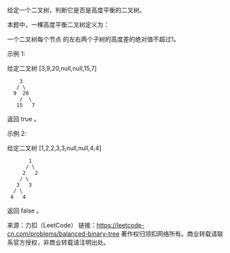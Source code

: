 给定一个二叉树，判断它是否是高度平衡的二叉树。

本题中，一棵高度平衡二叉树定义为：


一个二叉树每个节点 的左右两个子树的高度差的绝对值不超过1。


示例 1:

给定二叉树 [3,9,20,null,null,15,7]

    	3
       / \
      9  20
        /  \
       15   7


返回 true 。

示例 2:

给定二叉树 [1,2,2,3,3,null,null,4,4]

      	   1
     	  / \
    	 2   2
    	/ \
       3   3
      / \
     4   4



返回 false 。

来源：力扣（LeetCode）
链接：https://leetcode-cn.com/problems/balanced-binary-tree
著作权归领扣网络所有。商业转载请联系官方授权，非商业转载请注明出处。